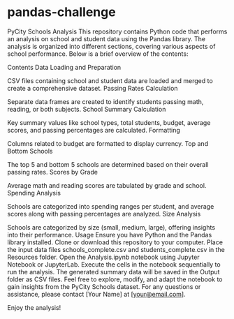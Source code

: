 # pandas-challenge
PyCity Schools Analysis
This repository contains Python code that performs an analysis on school and student data using the Pandas library. The analysis is organized into different sections, covering various aspects of school performance. Below is a brief overview of the contents:

Contents
Data Loading and Preparation

CSV files containing school and student data are loaded and merged to create a comprehensive dataset.
Passing Rates Calculation

Separate data frames are created to identify students passing math, reading, or both subjects.
School Summary Calculation

Key summary values like school types, total students, budget, average scores, and passing percentages are calculated.
Formatting

Columns related to budget are formatted to display currency.
Top and Bottom Schools

The top 5 and bottom 5 schools are determined based on their overall passing rates.
Scores by Grade

Average math and reading scores are tabulated by grade and school.
Spending Analysis

Schools are categorized into spending ranges per student, and average scores along with passing percentages are analyzed.
Size Analysis

Schools are categorized by size (small, medium, large), offering insights into their performance.
Usage
Ensure you have Python and the Pandas library installed.
Clone or download this repository to your computer.
Place the input data files schools_complete.csv and students_complete.csv in the Resources folder.
Open the Analysis.ipynb notebook using Jupyter Notebook or JupyterLab.
Execute the cells in the notebook sequentially to run the analysis.
The generated summary data will be saved in the Output folder as CSV files.
Feel free to explore, modify, and adapt the notebook to gain insights from the PyCity Schools dataset. For any questions or assistance, please contact [Your Name] at [your@email.com].

Enjoy the analysis!